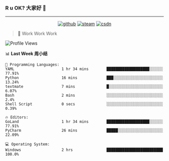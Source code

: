 ### R u OK? 大家好 👋

___

<p align="center">
  <a href="https://bigkjp97.github.io/"><img src="https://img.shields.io/badge/-GitPage-lightgrey" alt="github"></a>
  <a href="https://steamcommunity.com/id/bigkjp/"><img src="https://img.shields.io/badge/-Steam-black" alt="steam"></a>
  <a href="https://blog.csdn.net/qq_38986088"><img src="https://img.shields.io/badge/CSDN-cf000e" alt="csdn"></a>
</p>

> 🧟 Work Work Work

<!--START_SECTION:kjp readme-->
![Profile Views](http://img.shields.io/badge/Mi%20Amigos%E2%99%82%EF%B8%8F-0-ff69b4)

📊 **Last Week 周小结** 

```text
💬 Programming Languages: 
YAML                     1 hr 34 mins        ███████████████████░░░░░░   77.91% 
Python                   16 mins             ███░░░░░░░░░░░░░░░░░░░░░░   13.24% 
textmate                 7 mins              █░░░░░░░░░░░░░░░░░░░░░░░░   6.07% 
Bash                     2 mins              ░░░░░░░░░░░░░░░░░░░░░░░░░   2.4% 
Shell Script             0 secs              ░░░░░░░░░░░░░░░░░░░░░░░░░   0.39%

🔥 Editors: 
GoLand                   1 hr 34 mins        ███████████████████░░░░░░   77.91% 
PyCharm                  26 mins             █████░░░░░░░░░░░░░░░░░░░░   22.09%

💻 Operating System: 
Windows                  2 hrs               █████████████████████████   100.0%

```


<!--END_SECTION:kjp readme-->

<!--
**bigkjp97/bigkjp97** is a ✨ _special_ ✨ repository because its `README.md` (this file) appears on your GitHub profile.

Here are some ideas to get you started:

- 🔭 I’m currently working on ...
- 🌱 I’m currently learning ...
- 👯 I’m looking to collaborate on ...
- 🤔 I’m looking for help with ...
- 💬 Ask me about ...
- 📫 How to reach me: ...
- 😄 Pronouns: ...
- ⚡ Fun fact: ... -->
